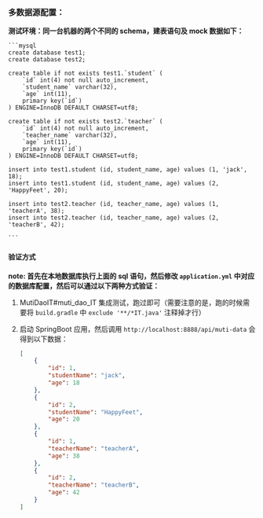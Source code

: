 ### 多数据源配置：

**测试环境：同一台机器的两个不同的 schema，建表语句及 mock 数据如下：**

    ```mysql
    create database test1;
    create database test2;
    
    create table if not exists test1.`student` (
        `id` int(4) not null auto_increment,
        `student_name` varchar(32),
        `age` int(11),
        primary key(`id`)
    ) ENGINE=InnoDB DEFAULT CHARSET=utf8;
    
    create table if not exists test2.`teacher` (
        `id` int(4) not null auto_increment,
        `teacher_name` varchar(32),
        `age` int(11),
        primary key(`id`)
    ) ENGINE=InnoDB DEFAULT CHARSET=utf8;
    
    insert into test1.student (id, student_name, age) values (1, 'jack', 18);
    insert into test1.student (id, student_name, age) values (2, 'HappyFeet', 20);
    
    insert into test2.teacher (id, teacher_name, age) values (1, 'teacherA', 38);
    insert into test2.teacher (id, teacher_name, age) values (2, 'teacherB', 42);
    
    ```
    
#### 验证方式

**note: 首先在本地数据库执行上面的 sql 语句，然后修改 `application.yml` 中对应的数据库配置，然后可以通过以下两种方式验证：**

1. MutiDaoIT#muti_dao_IT 集成测试，跑过即可（需要注意的是，跑的时候需要将 `build.gradle` 中 `exclude '**/*IT.java'` 注释掉才行）

2. 启动 SpringBoot 应用，然后调用 `http://localhost:8888/api/muti-data` 会得到以下数据：

    ```json
    [
        {
            "id": 1,
            "studentName": "jack",
            "age": 18
        },
        {
            "id": 2,
            "studentName": "HappyFeet",
            "age": 20
        },
        {
            "id": 1,
            "teacherName": "teacherA",
            "age": 38
        },
        {
            "id": 2,
            "teacherName": "teacherB",
            "age": 42
        }
    ]
    ``` 